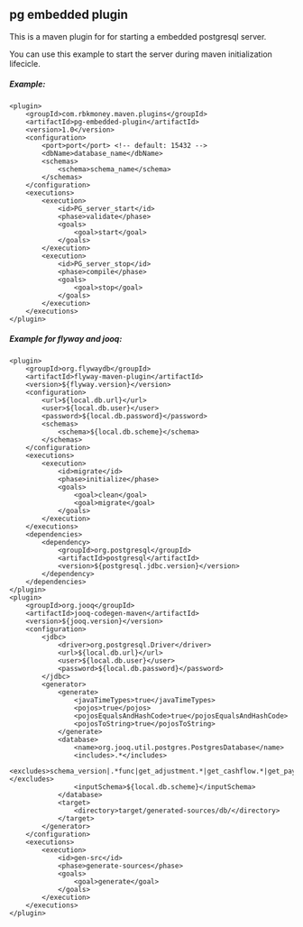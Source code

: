 ##  pg embedded plugin

This is a maven plugin for for starting a embedded postgresql server.

You can use this example to start the server during maven initialization lifecicle.


#####  Example:

    <plugin>
        <groupId>com.rbkmoney.maven.plugins</groupId>
        <artifactId>pg-embedded-plugin</artifactId>
        <version>1.0</version>
        <configuration>
            <port>port</port> <!-- default: 15432 -->
            <dbName>database_name</dbName>
            <schemas>
                <schema>schema_name</schema>
            </schemas>
        </configuration>
        <executions>
            <execution>
                <id>PG_server_start</id>
                <phase>validate</phase>
                <goals>
                    <goal>start</goal>
                </goals>
            </execution>
            <execution>
                <id>PG_server_stop</id>
                <phase>compile</phase>
                <goals>
                    <goal>stop</goal>
                </goals>
            </execution>
        </executions>
    </plugin>

#####  Example for flyway and jooq:

    <plugin>
        <groupId>org.flywaydb</groupId>
        <artifactId>flyway-maven-plugin</artifactId>
        <version>${flyway.version}</version>
        <configuration>
            <url>${local.db.url}</url>
            <user>${local.db.user}</user>
            <password>${local.db.password}</password>
            <schemas>
                <schema>${local.db.scheme}</schema>
            </schemas>
        </configuration>
        <executions>
            <execution>
                <id>migrate</id>
                <phase>initialize</phase>
                <goals>
                    <goal>clean</goal>
                    <goal>migrate</goal>
                </goals>
            </execution>
        </executions>
        <dependencies>
            <dependency>
                <groupId>org.postgresql</groupId>
                <artifactId>postgresql</artifactId>
                <version>${postgresql.jdbc.version}</version>
            </dependency>
        </dependencies>
    </plugin>
    <plugin>
        <groupId>org.jooq</groupId>
        <artifactId>jooq-codegen-maven</artifactId>
        <version>${jooq.version}</version>
        <configuration>
            <jdbc>
                <driver>org.postgresql.Driver</driver>
                <url>${local.db.url}</url>
                <user>${local.db.user}</user>
                <password>${local.db.password}</password>
            </jdbc>
            <generator>
                <generate>
                    <javaTimeTypes>true</javaTimeTypes>
                    <pojos>true</pojos>
                    <pojosEqualsAndHashCode>true</pojosEqualsAndHashCode>
                    <pojosToString>true</pojosToString>
                </generate>
                <database>
                    <name>org.jooq.util.postgres.PostgresDatabase</name>
                    <includes>.*</includes>
                    <excludes>schema_version|.*func|get_adjustment.*|get_cashflow.*|get_payment.*|get_payout.*|get_refund.*</excludes>
                    <inputSchema>${local.db.scheme}</inputSchema>
                </database>
                <target>
                    <directory>target/generated-sources/db/</directory>
                </target>
            </generator>
        </configuration>
        <executions>
            <execution>
                <id>gen-src</id>
                <phase>generate-sources</phase>
                <goals>
                    <goal>generate</goal>
                </goals>
            </execution>
        </executions>
    </plugin>


